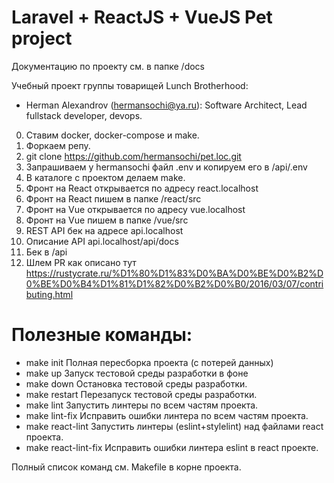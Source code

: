 # Laravel + ReactJS + VueJS Pet project

Документацию по проекту см. в папке /docs

Учебный проект группы товарищей Lunch Brotherhood:
 - Herman Alexandrov (hermansochi@ya.ru): Software Architect, Lead fullstack developer, devops.

0. Ставим docker, docker-compose и make.
1. Форкаем репу.
2. git clone https://github.com/hermansochi/pet.loc.git
3. Запрашиваем у hermansochi файл .env и копируем его в /api/.env
4. В каталоге с проектом делаем make.
5. Фронт на React открывается по адресу react.localhost
6. Фронт на React пишем в папке /react/src
7. Фронт на Vue открывается по адресу vue.localhost
8. Фронт на Vue пишем в папке /vue/src
9. REST API бек на адресе api.localhost
10. Описание API api.localhost/api/docs
10. Бек в /api
11. Шлем PR как описано тут https://rustycrate.ru/%D1%80%D1%83%D0%BA%D0%BE%D0%B2%D0%BE%D0%B4%D1%81%D1%82%D0%B2%D0%B0/2016/03/07/contributing.html

# Полезные команды:
- make init     			Полная пересборка проекта (с потерей данных)
- make up       			Запуск тестовой среды разработки в фоне
- make down     			Остановка тестовой среды разработки. 
- make restart  			Перезапуск тестовой среды разработки.
- make lint						Запустить линтеры по всем частям проекта.
- make lint-fix				Исправить ошибки линтера по всем частям проекта.
- make react-lint 		Запустить линтеры (eslint+stylelint) над файлами react проекта.
- make react-lint-fix Исправить ошибки линтера eslint в react проекте.

Полный список команд см. Makefile в корне проекта.
